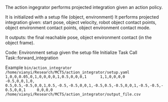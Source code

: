 The action ingegrator performs projected integration given an action policy. 

It is initialized with a setup file (object, environment)
It performs projected integration given: 
    start pose, 
    object velocity, 
    robot object contact points, 
    object environment contact points,
    object environment contact mode.

It outputs: 
    the final reachable pose, 
    object environment contact (in the object frame).

Code: 
Environment setup given the setup file
Initialize Task
Call Task::forward_integration

Example
`
bin/action_integrator /home/xianyi/Research/MCTS/action_integrator/setup.yaml 1,0,0,0.05,0,1,0,0,0,0,1,0.5,0,0,0,1      1,1,0,0,0,0     -0.5,0,0,1,0,     0.5,0.5,-0.5,0,0,1,0.5,-0.5,-0.5,0,0,1,-0.5,0.5,-0.5,0,0,1,-0.5,-0.5,-0.5,0,0,1     0,0,0,0       /home/xianyi/Research/MCTS/action_integrator/output_file.csv  
`